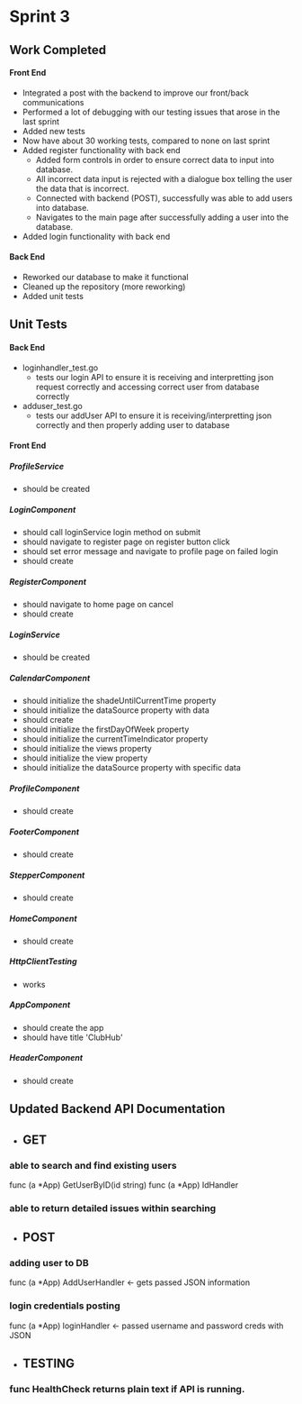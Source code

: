 # Sprint 3

## Work Completed
#### Front End
- Integrated a post with the backend to improve our front/back communications
- Performed a lot of debugging with our testing issues that arose in the last sprint
- Added new tests
- Now have about 30 working tests, compared to none on last sprint
- Added register functionality with back end
    - Added form controls in order to ensure correct data to input into database.
    - All incorrect data input is rejected with a dialogue box telling the user the data that is incorrect.
    - Connected with backend (POST), successfully was able to add users into database.
    - Navigates to the main page after successfully adding a user into the database.
- Added login functionality with back end

#### Back End
- Reworked our database to make it functional
- Cleaned up the repository (more reworking)
- Added unit tests


## Unit Tests

#### Back End
- loginhandler_test.go
    - tests our login API to ensure it is receiving and interpretting json request correctly and accessing correct user from database correctly
- adduser_test.go
    - tests our addUser API to ensure it is receiving/interpretting json correctly and then properly adding user to database

#### Front End

##### ProfileService
- should be created

##### LoginComponent
- should call loginService login method on submit
- should navigate to register page on register button click
- should set error message and navigate to profile page on failed login
- should create

##### RegisterComponent
- should navigate to home page on cancel
- should create

##### LoginService
- should be created

##### CalendarComponent
- should initialize the shadeUntilCurrentTime property
- should initialize the dataSource property with data
- should create
- should initialize the firstDayOfWeek property
- should initialize the currentTimeIndicator property
- should initialize the views property
- should initialize the view property
- should initialize the dataSource property with specific data

##### ProfileComponent
- should create

##### FooterComponent
- should create

##### StepperComponent
- should create

##### HomeComponent
- should create

##### HttpClientTesting
- works

##### AppComponent
- should create the app
- should have title 'ClubHub'

##### HeaderComponent
- should create


## Updated Backend API Documentation
- ## GET
 ### able to search and find existing users
func (a *App) GetUserByID(id string)
func (a *App) IdHandler
### able to return detailed issues within searching
- ## POST
### adding user to DB
 func (a *App) AddUserHandler <- gets passed JSON information
### login credentials posting
func (a *App) loginHandler <- passed username and password creds with JSON
- ## TESTING
### func HealthCheck returns plain text if API is running.
